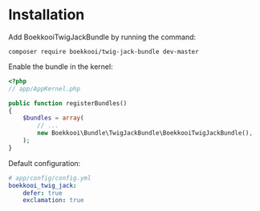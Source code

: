 Installation
============

Add BoekkooiTwigJackBundle by running the command:
```
composer require boekkooi/twig-jack-bundle dev-master
```

Enable the bundle in the kernel:
```php
<?php
// app/AppKernel.php

public function registerBundles()
{
    $bundles = array(
        // ...
        new Boekkooi\Bundle\TwigJackBundle\BoekkooiTwigJackBundle(),
    );
}
```

Default configuration:
```yaml
# app/config/config.yml
boekkooi_twig_jack:
    defer: true
    exclamation: true
```
